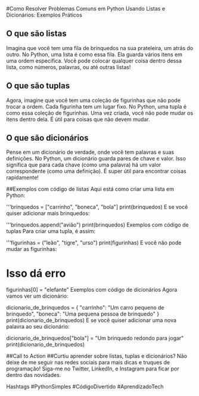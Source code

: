 #Como Resolver Problemas Comuns em Python Usando Listas e Dicionários: Exemplos Práticos

## O que são listas
Imagina que você tem uma fila de brinquedos na sua prateleira, um atrás do outro. No Python, uma lista é como essa fila. Ela guarda vários itens em uma ordem específica. Você pode colocar qualquer coisa dentro dessa lista, como números, palavras, ou até outras listas!

## O que são tuplas
Agora, imagine que você tem uma coleção de figurinhas que não pode trocar a ordem. Cada figurinha tem um lugar fixo. No Python, uma tupla é como essa coleção de figurinhas. Uma vez criada, você não pode mudar os itens dentro dela. É útil para coisas que não devem mudar.

## O que são dicionários
Pense em um dicionário de verdade, onde você tem palavras e suas definições. No Python, um dicionário guarda pares de chave e valor. Isso significa que para cada chave (como uma palavra) há um valor correspondente (como uma definição). É super útil para encontrar coisas rapidamente!

##Exemplos com código de listas
Aqui está como criar uma lista em Python:

'''brinquedos = ["carrinho", "boneca", "bola"]
print(brinquedos)
E se você quiser adicionar mais brinquedos:

'''brinquedos.append("avião")
print(brinquedos)
Exemplos com código de tuplas
Para criar uma tupla, é assim:


'''figurinhas = ("leão", "tigre", "urso")
print(figurinhas)
E você não pode mudar as figurinhas:

# Isso dá erro
figurinhas[0] = "elefante"
Exemplos com código de dicionários
Agora vamos ver um dicionário:

dicionario_de_brinquedos = {
    "carrinho": "Um carro pequeno de brinquedo",
    "boneca": "Uma pequena pessoa de brinquedo"
}
print(dicionario_de_brinquedos)
E se você quiser adicionar uma nova palavra ao seu dicionário:

dicionario_de_brinquedos["bola"] = "Um brinquedo redondo para jogar"
print(dicionario_de_brinquedos)

##Call to Action
##Curtiu aprender sobre listas, tuplas e dicionários? Não deixe de me seguir nas redes sociais para mais dicas e truques de programação! Siga-me no Twitter, LinkedIn, e Instagram para ficar por dentro das novidades.

Hashtags
#PythonSimples #CódigoDivertido #AprendizadoTech
